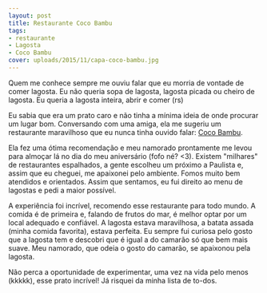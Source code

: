 ```yaml
---
layout: post
title: Restaurante Coco Bambu
tags:
- restaurante
- Lagosta
- Coco Bambu
cover: uploads/2015/11/capa-coco-bambu.jpg
---
```


Quem me conhece sempre me ouviu falar que eu morria de vontade de comer lagosta. Eu n&atilde;o queria sopa de lagosta, lagosta picada ou cheiro de lagosta. Eu queria a lagosta inteira, abrir e comer (rs)

Eu sabia que era um prato caro e n&atilde;o tinha a m&iacute;nima ideia de onde procurar um lugar bom. Conversando com uma amiga, ela me sugeriu um restaurante maravilhoso que eu nunca tinha ouvido falar: <a href="http://restaurantecocobambu.com.br/">Coco Bambu</a>.

Ela fez uma &oacute;tima recomenda&ccedil;&atilde;o e meu namorado prontamente me levou para almo&ccedil;ar l&aacute; no dia do meu anivers&aacute;rio (fofo n&eacute;? <3). Existem "milhares" de restaurantes espalhados, a gente escolheu um pr&oacute;ximo a Paulista e, assim que eu cheguei, me apaixonei pelo ambiente. Fomos muito bem atendidos e orientados. Assim que sentamos, eu fui direito ao menu de lagostas e pedi a maior poss&iacute;vel.

A experi&ecirc;ncia foi incr&iacute;vel, recomendo esse restaurante para todo mundo. A comida &eacute; de primeira e, falando de frutos do mar, &eacute; melhor optar por um local adequado e confi&aacute;vel. A lagosta estava maravilhosa, a batata assada (minha comida favorita), estava perfeita. Eu sempre fui curiosa pelo gosto que a lagosta tem e descobri que &eacute; igual a do camar&atilde;o s&oacute; que bem mais suave. Meu namorado, que odeia o gosto do camar&atilde;o, se apaixonou pela lagosta.

N&atilde;o perca a oportunidade de experimentar, uma vez na vida pelo menos (kkkkk), esse prato incr&iacute;vel! J&aacute; risquei da minha lista de to-dos.
